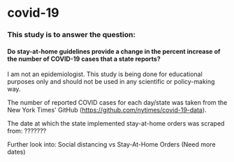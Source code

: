 # covid-19

### This study is to answer the question: 

#### Do stay-at-home guidelines provide a change in the percent increase of the number of COVID-19 cases that a state reports?

I am not an epidemiologist. This study is being done for educational purposes only and should not be used in any scientific or policy-making way.

The number of reported COVID cases for each day/state was taken from the New York Times' GitHub (https://github.com/nytimes/covid-19-data). 

The date at which the state implemented stay-at-home orders was scraped from: ???????

Further look into:
Social distancing vs Stay-At-Home Orders (Need more dates)


